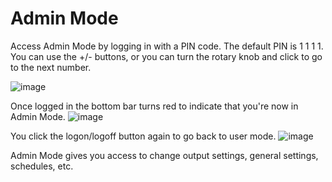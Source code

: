 # Admin Mode

Access Admin Mode by logging in with a PIN code. The default PIN is 1 1 1 1. You can use the +/- buttons, or you can turn the rotary knob and click to go to the next number.

![image](https://github.com/DMXCore/DmxCore100/assets/407941/25af46f1-36b0-4ff7-9826-6950ea58e82a)

Once logged in the bottom bar turns red to indicate that you're now in Admin Mode. ![image](https://github.com/DMXCore/DmxCore100/assets/407941/c69fecb3-03d1-482c-8486-47125077f672)

You click the logon/logoff button again to go back to user mode. ![image](https://github.com/DMXCore/DmxCore100/assets/407941/aec31e58-7f08-42d5-ab23-39699a0cc3fa)

Admin Mode gives you access to change output settings, general settings, schedules, etc.
